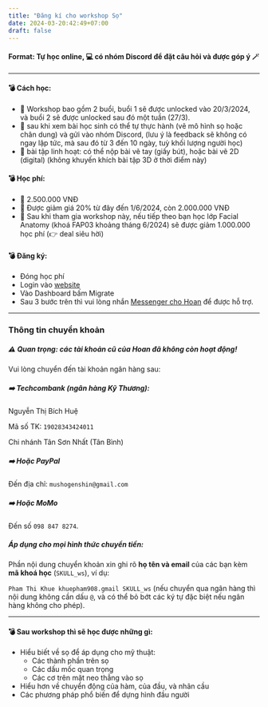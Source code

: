 ```yaml
---
title: "Đăng kí cho workshop Sọ"
date: 2024-03-20:42:49+07:00
draft: false
---
```


#### Format: Tự học online, 💻 có nhóm Discord để đặt câu hỏi và được góp ý 🪄

---

#### 💣 Cách học:

- 📍 Workshop bao gồm 2 buổi, buổi 1 sẽ được unlocked vào 20/3/2024, và buổi 2 sẽ được unlocked sau đó một tuần (27/3).
- 📍 sau khi xem bài học sinh có thể tự thực hành (vẽ mô hình sọ hoặc chân dung) và gửi vào nhóm Discord, (lưu ý là feedback sẽ không có ngay lập tức, mà sau đó từ 3 đến 10 ngày, tuỳ khối lượng người học)
- 📍 bài tập linh hoạt: có thể nộp bài vẽ tay (giấy bút), hoặc bài vẽ 2D (digital) (không khuyến khích bài tập 3D ở thời điểm này)

#### 💣 Học phí:

- 📍 2.500.000 VNĐ
- 📍 Được giảm giá 20% từ đây đến 1/6/2024, còn 2.000.000 VNĐ
- 📍 Sau khi tham gia workshop này, nếu tiếp theo bạn học lớp Facial Anatomy (khoá FAP03 khoảng tháng 6/2024) sẽ được giảm 1.000.000 học phí (👉 deal siêu hời)

#### 💣 Đăng ký:

- Đóng học phí
- Login vào [website](https://dpgp-techart.web.app)
- Vào Dashboard bấm Migrate
- Sau 3 bước trên thì vui lòng nhắn [Messenger cho Hoan](https://www.facebook.com/hoandpgp) để được hỗ trợ.

---

### Thông tin chuyển khoản

##### ⚠️ Quan trọng: các tài khoản cũ của Hoan đã không còn hoạt động!

Vui lòng chuyển đến tài khoản ngân hàng sau:

##### ➡️ **Techcombank** (ngân hàng Kỹ Thương):

Nguyễn Thị Bích Huệ

Mã số TK: `19028343424011`

Chi nhánh Tân Sơn Nhất (Tân Bình)

##### ➡️ Hoặc **PayPal**

Đến địa chỉ: `mushogenshin@gmail.com`

##### ➡️ Hoặc **MoMo**

Đến số `098 847 8274`.

##### Áp dụng cho mọi hình thức chuyển tiền:

Phần nội dung chuyển khoản xin ghi rõ **họ tên và email** của các bạn kèm **mã khoá học** (`SKULL_ws`), ví dụ:

`Pham Thi Khue khuepham908.gmail SKULL_ws` (nếu chuyển qua ngân hàng thì nội dung không cần dấu `@`, và có thể bỏ bớt các ký tự đặc biệt nếu ngân hàng không cho phép).

---

#### 💣 Sau workshop thì sẽ học được những gì:

- Hiểu biết về sọ để áp dụng cho mỹ thuật:
  - Các thành phần trên sọ
  - Các dấu mốc quan trọng
  - Các cơ trên mặt neo thẳng vào sọ
- Hiểu hơn về chuyển động của hàm, của đầu, và nhãn cầu
- Các phương pháp phổ biến để dựng hình đầu người
